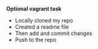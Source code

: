 **Optional vagrant task**
* Locally cloned my repo
* Created a readme file
* Then add and commit changes
* Push to the repo
